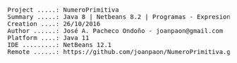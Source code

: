 <pre>

Project .....: NumeroPrimitiva
Summary .....: Java 8 | Netbeans 8.2 | Programas - Expresiones #02
Creation ....: 26/10/2016
Author ......: José A. Pacheco Ondoño - joanpaon@gmail.com
Platform ....: Java 11
IDE .........: NetBeans 12.1
Remote ......: https://github.com/joanpaon/NumeroPrimitiva.git

</pre>
